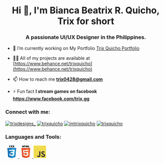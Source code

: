 <h1 align="center">Hi 👋, I'm Bianca Beatrix R. Quicho, Trix for short</h1>
<h3 align="center">A passionate UI/UX Designer in the Philippines.</h3>

- 🔭 I’m currently working on My Portfolio [Trix Quicho Portfolio](https://github.com/trix0428/Trix-Quicho-Portfolio)

- 👨‍💻 All of my projects are available at [https://www.behance.net/trixquicho](https://www.behance.net/trixquicho)

- 📫 How to reach me **trix0428@gmail.com**

- ⚡ Fun fact **I stream games on facebook https://www.facebook.com/trix.gg**

<h3 align="left">Connect with me:</h3>
<p align="left">
<a href="https://twitter.com/trixdesigns_" target="blank"><img align="center" src="https://raw.githubusercontent.com/rahuldkjain/github-profile-readme-generator/master/src/images/icons/Social/twitter.svg" alt="trixdesigns_" height="30" width="40" /></a>
<a href="https://linkedin.com/in/trixquicho" target="blank"><img align="center" src="https://raw.githubusercontent.com/rahuldkjain/github-profile-readme-generator/master/src/images/icons/Social/linked-in-alt.svg" alt="trixquicho" height="30" width="40" /></a>
<a href="https://instagram.com/imtrixquicho" target="blank"><img align="center" src="https://raw.githubusercontent.com/rahuldkjain/github-profile-readme-generator/master/src/images/icons/Social/instagram.svg" alt="imtrixquicho" height="30" width="40" /></a>
<a href="https://www.behance.net/trixquicho" target="blank"><img align="center" src="https://raw.githubusercontent.com/rahuldkjain/github-profile-readme-generator/master/src/images/icons/Social/behance.svg" alt="trixquicho" height="30" width="40" /></a>
</p>

<h3 align="left">Languages and Tools:</h3>
<p align="left"> <a href="https://www.w3schools.com/css/" target="_blank" rel="noreferrer"> <img src="https://raw.githubusercontent.com/devicons/devicon/master/icons/css3/css3-original-wordmark.svg" alt="css3" width="40" height="40"/> </a> <a href="https://www.w3.org/html/" target="_blank" rel="noreferrer"> <img src="https://raw.githubusercontent.com/devicons/devicon/master/icons/html5/html5-original-wordmark.svg" alt="html5" width="40" height="40"/> </a> <a href="https://developer.mozilla.org/en-US/docs/Web/JavaScript" target="_blank" rel="noreferrer"> <img src="https://raw.githubusercontent.com/devicons/devicon/master/icons/javascript/javascript-original.svg" alt="javascript" width="40" height="40"/> </a> </p>
